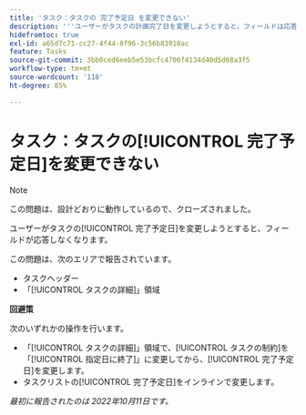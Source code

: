 ```yaml
---
title: 'タスク：タスクの 完了予定日 を変更できない'
description: '''ユーザーがタスクの計画完了日を変更しようとすると、フィールドは応答しなくなります。 」'
hidefromtoc: true
exl-id: a65d7c71-cc27-4f44-8f96-3c56b83910ac
feature: Tasks
source-git-commit: 3bb0ced6eeb5e53bcfc4706f4134d40d5d68a3f5
workflow-type: tm+mt
source-wordcount: '118'
ht-degree: 85%

---
```


# タスク：タスクの[!UICONTROL 完了予定日]を変更できない

>[!NOTE]
>
>この問題は、設計どおりに動作しているので、クローズされました。

ユーザーがタスクの[!UICONTROL 完了予定日]を変更しようとすると、フィールドが応答しなくなります。

この問題は、次のエリアで報告されています。

* タスクヘッダー
* 「[!UICONTROL タスクの詳細]」領域

**回避策**

次のいずれかの操作を行います。

* 「[!UICONTROL タスクの詳細]」領域で、[!UICONTROL タスクの制約]を「[!UICONTROL 指定日に終了]」に変更してから、[!UICONTROL 完了予定日]を変更します。
* タスクリストの[!UICONTROL 完了予定日]をインラインで変更します。

_最初に報告されたのは 2022年10月11日です。_
